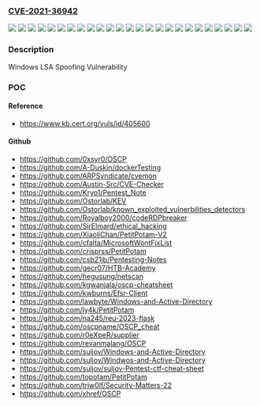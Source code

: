 ### [CVE-2021-36942](https://cve.mitre.org/cgi-bin/cvename.cgi?name=CVE-2021-36942)
![](https://img.shields.io/static/v1?label=Product&message=Windows%20Server%202008%20%20Service%20Pack%202&color=blue)
![](https://img.shields.io/static/v1?label=Product&message=Windows%20Server%202008%20R2%20Service%20Pack%201%20(Server%20Core%20installation)&color=blue)
![](https://img.shields.io/static/v1?label=Product&message=Windows%20Server%202008%20R2%20Service%20Pack%201&color=blue)
![](https://img.shields.io/static/v1?label=Product&message=Windows%20Server%202008%20Service%20Pack%202%20(Server%20Core%20installation)&color=blue)
![](https://img.shields.io/static/v1?label=Product&message=Windows%20Server%202008%20Service%20Pack%202&color=blue)
![](https://img.shields.io/static/v1?label=Product&message=Windows%20Server%202012%20(Server%20Core%20installation)&color=blue)
![](https://img.shields.io/static/v1?label=Product&message=Windows%20Server%202012%20R2%20(Server%20Core%20installation)&color=blue)
![](https://img.shields.io/static/v1?label=Product&message=Windows%20Server%202012%20R2&color=blue)
![](https://img.shields.io/static/v1?label=Product&message=Windows%20Server%202012&color=blue)
![](https://img.shields.io/static/v1?label=Product&message=Windows%20Server%202016%20(Server%20Core%20installation)&color=blue)
![](https://img.shields.io/static/v1?label=Product&message=Windows%20Server%202016&color=blue)
![](https://img.shields.io/static/v1?label=Product&message=Windows%20Server%202019%20(Server%20Core%20installation)&color=blue)
![](https://img.shields.io/static/v1?label=Product&message=Windows%20Server%202019&color=blue)
![](https://img.shields.io/static/v1?label=Product&message=Windows%20Server%20version%202004&color=blue)
![](https://img.shields.io/static/v1?label=Product&message=Windows%20Server%20version%2020H2&color=blue)
![](https://img.shields.io/static/v1?label=Version&message=10.0.0%3C%2010.0.14393.4583%20&color=brighgreen)
![](https://img.shields.io/static/v1?label=Version&message=10.0.0%3C%2010.0.17763.2114%20&color=brighgreen)
![](https://img.shields.io/static/v1?label=Version&message=10.0.0%3C%2010.0.19041.1165%20&color=brighgreen)
![](https://img.shields.io/static/v1?label=Version&message=10.0.0%3C%2010.0.19042.1165%20&color=brighgreen)
![](https://img.shields.io/static/v1?label=Version&message=6.0.0%3C%206.0.6003.21192%20&color=brighgreen)
![](https://img.shields.io/static/v1?label=Version&message=6.0.0%3C%206.1.7601.25685%20&color=brighgreen)
![](https://img.shields.io/static/v1?label=Version&message=6.1.0%3C%206.1.7601.25685%20&color=brighgreen)
![](https://img.shields.io/static/v1?label=Version&message=6.2.0%3C%206.2.9200.23435%20&color=brighgreen)
![](https://img.shields.io/static/v1?label=Version&message=6.3.0%3C%206.3.9600.20094%20&color=brighgreen)
![](https://img.shields.io/static/v1?label=Vulnerability&message=Spoofing&color=brighgreen)

### Description

Windows LSA Spoofing Vulnerability

### POC

#### Reference
- https://www.kb.cert.org/vuls/id/405600

#### Github
- https://github.com/0xsyr0/OSCP
- https://github.com/A-Duskin/dockerTesting
- https://github.com/ARPSyndicate/cvemon
- https://github.com/Austin-Src/CVE-Checker
- https://github.com/Kryo1/Pentest_Note
- https://github.com/Ostorlab/KEV
- https://github.com/Ostorlab/known_exploited_vulnerbilities_detectors
- https://github.com/Royalboy2000/codeRDPbreaker
- https://github.com/SirElmard/ethical_hacking
- https://github.com/XiaoliChan/PetitPotam-V2
- https://github.com/cfalta/MicrosoftWontFixList
- https://github.com/crisprss/PetitPotam
- https://github.com/csb21jb/Pentesting-Notes
- https://github.com/gecr07/HTB-Academy
- https://github.com/hegusung/netscan
- https://github.com/kgwanjala/oscp-cheatsheet
- https://github.com/kwburns/Efsr-Client
- https://github.com/lawbyte/Windows-and-Active-Directory
- https://github.com/ly4k/PetitPotam
- https://github.com/na245/reu-2023-flask
- https://github.com/oscpname/OSCP_cheat
- https://github.com/r0eXpeR/supplier
- https://github.com/revanmalang/OSCP
- https://github.com/suljov/Windows-and-Active-Directory
- https://github.com/suljov/Windwos-and-Active-Directory
- https://github.com/suljov/suljov-Pentest-ctf-cheat-sheet
- https://github.com/topotam/PetitPotam
- https://github.com/triw0lf/Security-Matters-22
- https://github.com/xhref/OSCP

